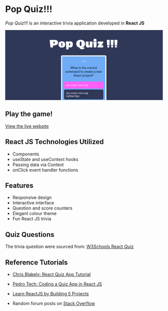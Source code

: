 # Pop Quiz!!!


*Pop Quiz!!!* is an interactive trivia application developed in **React JS**

![](./app-screenshot-01-crop.png)

## Play the game!
[View the live website](https://riley-brandt.github.io/reactjs-trivia-app/)

## React JS Technologies Utilized
* Components
* useState and useContext hooks
* Passing data via Context
* onClick event handler functions


## Features
* Responsive design
* Interactive interface
* Question and score counters
* Elegant colour theme
* Fun React JS trivia


## Quiz Questions
The trivia question were sourced from: [W3Schools React Quiz](https://www.w3schools.com/react/react_quiz.asp)


## Reference Tutorials

* [Chris Blakely: React Quiz App Tutorial](https://www.youtube.com/watch?v=Lya-qYiDqIA)

* [Pedro Tech: Coding a Quiz App in React JS](https://www.youtube.com/watch?v=8LNb18ibNGs)

* [Learn ReactJS by Building 5 Projects](https://codedamn.com/learn/reactjs-projects#buy)
* Random forum posts on [Stack Overflow](https://stackoverflow.com/questions/tagged/reactjs)
